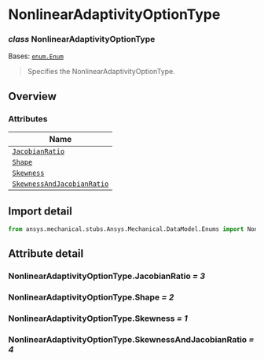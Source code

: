 # NonlinearAdaptivityOptionType

<a id="NonlinearAdaptivityOptionType"></a>

### *class* NonlinearAdaptivityOptionType

Bases: [`enum.Enum`](https://docs.python.org/3/library/enum.html#enum.Enum)

> Specifies the NonlinearAdaptivityOptionType.

> <!-- !! processed by numpydoc !! -->

<a id="overview"></a>

## Overview

### Attributes

| Name |
| --------------------------------------------------------------------------------------- |
| [`JacobianRatio`](#NonlinearAdaptivityOptionType.JacobianRatio) |
| [`Shape`](#NonlinearAdaptivityOptionType.Shape) |
| [`Skewness`](#NonlinearAdaptivityOptionType.Skewness) |
| [`SkewnessAndJacobianRatio`](#NonlinearAdaptivityOptionType.SkewnessAndJacobianRatio) |

<a id="import-detail"></a>

## Import detail

```python
from ansys.mechanical.stubs.Ansys.Mechanical.DataModel.Enums import NonlinearAdaptivityOptionType
```

<a id="attribute-detail"></a>

## Attribute detail

<a id="NonlinearAdaptivityOptionType.JacobianRatio"></a>

### NonlinearAdaptivityOptionType.JacobianRatio *= 3*

<a id="NonlinearAdaptivityOptionType.Shape"></a>

### NonlinearAdaptivityOptionType.Shape *= 2*

<a id="NonlinearAdaptivityOptionType.Skewness"></a>

### NonlinearAdaptivityOptionType.Skewness *= 1*

<a id="NonlinearAdaptivityOptionType.SkewnessAndJacobianRatio"></a>

### NonlinearAdaptivityOptionType.SkewnessAndJacobianRatio *= 4*
